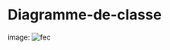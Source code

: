 # Diagramme-de-classe

image:
![fec](https://user-images.githubusercontent.com/32655467/36281697-d62df160-129e-11e8-8ee1-c7eec38269fe.PNG)

